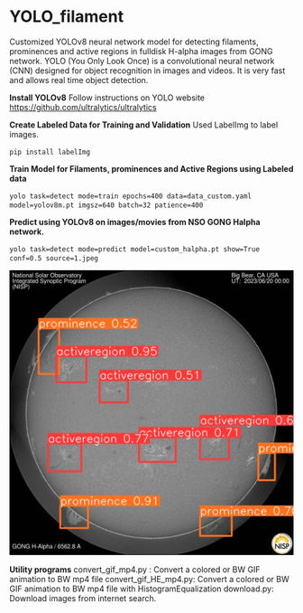 # YOLO_filament
Customized YOLOv8 neural network model for detecting filaments, prominences and active regions in fulldisk H-alpha images from GONG network.
YOLO (You Only Look Once) is a convolutional neural network (CNN) designed for object recognition in images and videos. It is very fast and allows real time object detection. 

**Install YOLOv8**
Follow instructions on YOLO website
https://github.com/ultralytics/ultralytics

**Create Labeled Data for Training and Validation**
Used LabelImg to label images. 
```
pip install labelImg
```
**Train Model for Filaments, prominences and Active Regions using Labeled data**
```
yolo task=detect mode=train epochs=400 data=data_custom.yaml model=yolov8m.pt imgsz=640 batch=32 patience=400
```
**Predict using YOLOv8 on images/movies from NSO GONG Halpha network.**
```
yolo task=detect mode=predict model=custom_halpha.pt show=True conf=0.5 source=1.jpeg
```
![alt text](https://github.com/sgosaiw/YOLO_filament/blob/main/1.jpeg?raw=true)

**Utility programs**
convert_gif_mp4.py : Convert a colored or BW GIF animation to BW mp4 file
convert_gif_HE_mp4.py: Convert a colored or BW GIF animation to BW mp4 file with HistogramEqualization
download.py: Download images from internet search.
